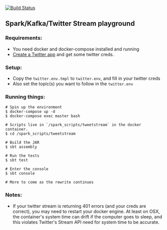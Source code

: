 [![Build Status](https://travis-ci.org/fdm1/kafka_spark_streaming.svg?branch=master)](https://travis-ci.org/fdm1/kafka_spark_streaming)

## Spark/Kafka/Twitter Stream playground

### Requirements:
- You need docker and docker-compose installed and running
- [Create a Twitter app](https://apps.twitter.com/) and get some twitter creds.

### Setup:
- Copy the `twitter.env.tmpl` to `twitter.env`, and fill in your twitter creds
- Also set the topic(s) you want to follow in the `twitter.env`

### Running things:
```
# Spin up the environment
$ docker-compose up -d
$ docker-compose exec master bash

# Scripts live in `/spark_scripts/tweetstream` in the docker container.
$ cd /spark_scripts/tweetstream

# Build the JAR
$ sbt assembly

# Run the tests
$ sbt test

# Enter the console
$ sbt console

# More to come as the rewrite continues
```

### Notes:
- If your twitter stream is returning 401 errors (and your creds are correct),
  you may need to restart your docker engine. At least on OSX, the container's system time can drift
  if the computer goes to sleep, and this violates Twitter's Stream API need for system time to be accurate.

